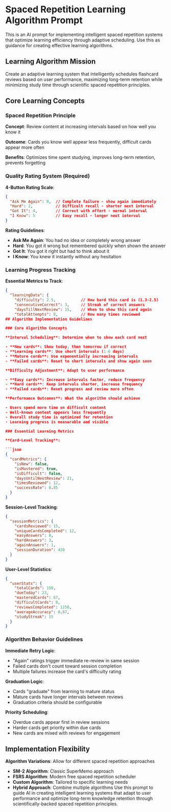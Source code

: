 # Spaced Repetition Learning Algorithm Prompt

This is an AI prompt for implementing intelligent spaced repetition systems that optimize learning efficiency through adaptive scheduling. Use this as guidance for creating effective learning algorithms.

## Learning Algorithm Mission

Create an adaptive learning system that intelligently schedules flashcard reviews based on user performance, maximizing long-term retention while minimizing study time through scientific spaced repetition principles.

## Core Learning Concepts

### Spaced Repetition Principle

**Concept**: Review content at increasing intervals based on how well you know it

**Outcome**: Cards you know well appear less frequently, difficult cards appear more often

**Benefits**: Optimizes time spent studying, improves long-term retention, prevents forgetting

### Quality Rating System (Required)

**4-Button Rating Scale**:

```json
{
  "Ask Me Again": 0,  // Complete failure - show again immediately
  "Hard": 2,          // Difficult recall - shorter next interval  
  "Got It": 4,        // Correct with effort - normal interval
  "I Know": 5         // Easy recall - longer next interval
}
```

**Rating Guidelines**:

- **Ask Me Again**: You had no idea or completely wrong answer
- **Hard**: You got it wrong but remembered quickly when shown the answer
- **Got It**: You got it right but had to think about it
- **I Know**: You knew it instantly without any hesitation

### Learning Progress Tracking

**Essential Metrics to Track**:

```json
{
  "learningData": {
    "difficulty": 2.5,           // How hard this card is (1.3-2.5)
    "consecutiveCorrect": 3,     // Streak of correct answers
    "daysTillNextReview": 15,    // When to show this card again
    "totalAttempts": 8,          // How many times reviewed
## Algorithm Implementation Guidelines

### Core Algorithm Concepts

**Interval Scheduling**: Determine when to show each card next

- **New cards**: Show today, then tomorrow if correct
- **Learning cards**: Use short intervals (1-6 days) 
- **Mature cards**: Use exponentially increasing intervals
- **Failed cards**: Reset to short intervals and show again soon

**Difficulty Adjustment**: Adapt to user performance

- **Easy cards**: Increase intervals faster, reduce frequency
- **Hard cards**: Keep intervals shorter, increase frequency
- **Failed cards**: Reset progress and review more often

**Performance Outcomes**: What the algorithm should achieve

- Users spend more time on difficult content
- Well-known content appears less frequently  
- Overall study time is optimized for retention
- Learning progress is measurable and visible

### Essential Learning Metrics

**Card-Level Tracking**:

```json
{
  "cardMetrics": {
    "isNew": false,
    "isMastered": true,
    "isDifficult": false,
    "daysUntilNextReview": 21,
    "timesReviewed": 12,
    "successRate": 0.85
  }
}
```

**Session-Level Tracking**:

```json
{
  "sessionMetrics": {
    "cardsReviewed": 15,
    "uniqueCardsCompleted": 12,
    "easyAnswers": 8,
    "hardAnswers": 3,
    "againAnswers": 1,
    "sessionDuration": 420
  }
}
```

**User-Level Statistics**:

```json
{
  "userStats": {
    "totalCards": 150,
    "dueToday": 23,
    "masteredCards": 67,
    "difficultCards": 8,
    "reviewsCompleted": 1250,
    "averageAccuracy": 0.87,
    "studyStreak": 15
  }
}
```

### Algorithm Behavior Guidelines

**Immediate Retry Logic**:

- "Again" ratings trigger immediate re-review in same session
- Failed cards don't count toward session completion
- Multiple failures increase the card's difficulty rating

**Graduation Logic**:

- Cards "graduate" from learning to mature status
- Mature cards have longer intervals between reviews
- Graduation criteria should be configurable

**Priority Scheduling**:

- Overdue cards appear first in review sessions
- Harder cards get priority within due cards
- New cards are mixed with reviews for engagement

## Implementation Flexibility

**Algorithm Variations**: Allow for different spaced repetition approaches

- **SM-2 Algorithm**: Classic SuperMemo approach
- **FSRS Algorithm**: Modern free spaced repetition scheduler
- **Custom Algorithm**: Tailored to specific learning needs
- **Hybrid Approach**: Combine multiple algorithms
Use this prompt to guide AI in creating intelligent learning systems that adapt to user performance and optimize long-term knowledge retention through scientifically-backed spaced repetition principles.